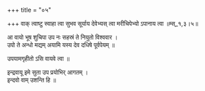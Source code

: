 +++
title = "०५"

+++
वाक् त्वाष्टु स्वाहा त्वा सुभव सूर्याय देवेभ्यस् त्वा मरीचिपेभ्यो ऽपानाय त्वा ॥म्स्_१,३।५॥  
    
आ वायो भूष शुचिपा उप नः सहस्रं ते नियुतो विश्ववार ।  
उपो ते अन्धो मद्यम् अयामि यस्य देव दधिषे पूर्वपेयम् ॥  
    
उपयामगृहीतो ऽसि वायवे त्वा ॥  
    
इन्द्रवायू इमे सुता उप प्रयोभिर् आगतम् ।  
इन्दवो वाम् उशन्ति हि ॥  
    
